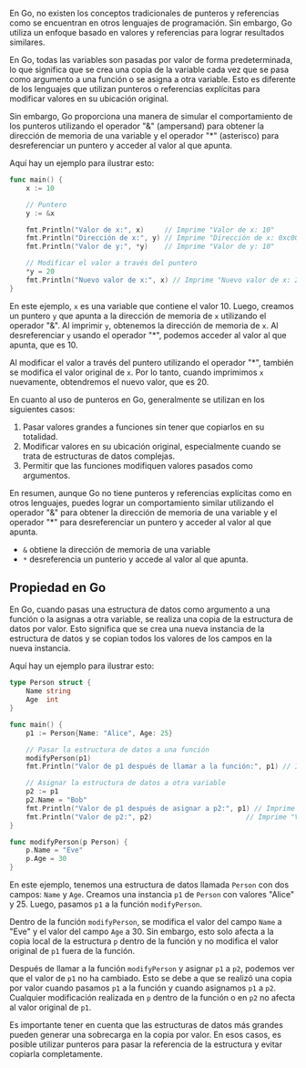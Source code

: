 En Go, no existen los conceptos tradicionales de punteros y referencias como se encuentran en otros lenguajes de programación. Sin embargo, Go utiliza un enfoque basado en valores y referencias para lograr resultados similares. 

En Go, todas las variables son pasadas por valor de forma predeterminada, lo que significa que se crea una copia de la variable cada vez que se pasa como argumento a una función o se asigna a otra variable. Esto es diferente de los lenguajes que utilizan punteros o referencias explícitas para modificar valores en su ubicación original.

Sin embargo, Go proporciona una manera de simular el comportamiento de los punteros utilizando el operador "&" (ampersand) para obtener la dirección de memoria de una variable y el operador "\*" (asterisco) para desreferenciar un puntero y acceder al valor al que apunta.

Aquí hay un ejemplo para ilustrar esto:

```go
func main() {
    x := 10

    // Puntero
    y := &x

    fmt.Println("Valor de x:", x)     // Imprime "Valor de x: 10"
    fmt.Println("Dirección de x:", y) // Imprime "Dirección de x: 0xc000014078"
    fmt.Println("Valor de y:", *y)    // Imprime "Valor de y: 10"

    // Modificar el valor a través del puntero
    *y = 20
    fmt.Println("Nuevo valor de x:", x) // Imprime "Nuevo valor de x: 20"
}
```

En este ejemplo, `x` es una variable que contiene el valor 10. Luego, creamos un puntero `y` que apunta a la dirección de memoria de `x` utilizando el operador "&". Al imprimir `y`, obtenemos la dirección de memoria de `x`. Al desreferenciar `y` usando el operador "\*", podemos acceder al valor al que apunta, que es 10.

Al modificar el valor a través del puntero utilizando el operador "\*", también se modifica el valor original de `x`. Por lo tanto, cuando imprimimos `x` nuevamente, obtendremos el nuevo valor, que es 20.

En cuanto al uso de punteros en Go, generalmente se utilizan en los siguientes casos:

1. Pasar valores grandes a funciones sin tener que copiarlos en su totalidad.
2. Modificar valores en su ubicación original, especialmente cuando se trata de estructuras de datos complejas.
3. Permitir que las funciones modifiquen valores pasados como argumentos.

En resumen, aunque Go no tiene punteros y referencias explícitas como en otros lenguajes, puedes lograr un comportamiento similar utilizando el operador "&" para obtener la dirección de memoria de una variable y el operador "\*" para desreferenciar un puntero y acceder al valor al que apunta.

* `&` obtiene la dirección de memoria de una variable
* `*` desreferencia un punterio y accede al valor al que apunta.


## Propiedad en Go

En Go, cuando pasas una estructura de datos como argumento a una función o la asignas a otra variable, se realiza una copia de la estructura de datos por valor. Esto significa que se crea una nueva instancia de la estructura de datos y se copian todos los valores de los campos en la nueva instancia.

Aquí hay un ejemplo para ilustrar esto:

```go
type Person struct {
    Name string
    Age  int
}

func main() {
    p1 := Person{Name: "Alice", Age: 25}

    // Pasar la estructura de datos a una función
    modifyPerson(p1)
    fmt.Println("Valor de p1 después de llamar a la función:", p1) // Imprime "Valor de p1 después de llamar a la función: {Alice 25}"

    // Asignar la estructura de datos a otra variable
    p2 := p1
    p2.Name = "Bob"
    fmt.Println("Valor de p1 después de asignar a p2:", p1) // Imprime "Valor de p1 después de asignar a p2: {Alice 25}"
    fmt.Println("Valor de p2:", p2)                       // Imprime "Valor de p2: {Bob 25}"
}

func modifyPerson(p Person) {
    p.Name = "Eve"
    p.Age = 30
}
```

En este ejemplo, tenemos una estructura de datos llamada `Person` con dos campos: `Name` y `Age`. Creamos una instancia `p1` de `Person` con valores "Alice" y 25. Luego, pasamos `p1` a la función `modifyPerson`.

Dentro de la función `modifyPerson`, se modifica el valor del campo `Name` a "Eve" y el valor del campo `Age` a 30. Sin embargo, esto solo afecta a la copia local de la estructura `p` dentro de la función y no modifica el valor original de `p1` fuera de la función.

Después de llamar a la función `modifyPerson` y asignar `p1` a `p2`, podemos ver que el valor de `p1` no ha cambiado. Esto se debe a que se realizó una copia por valor cuando pasamos `p1` a la función y cuando asignamos `p1` a `p2`. Cualquier modificación realizada en `p` dentro de la función o en `p2` no afecta al valor original de `p1`.

Es importante tener en cuenta que las estructuras de datos más grandes pueden generar una sobrecarga en la copia por valor. En esos casos, es posible utilizar punteros para pasar la referencia de la estructura y evitar copiarla completamente.